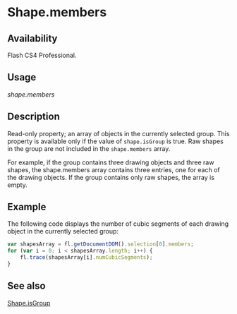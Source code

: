 # Shape.members

## Availability

Flash CS4 Professional.

## Usage

*shape.members*

## Description

Read-only property; an array of objects in the currently selected group. This property is available only if the value of
`shape.isGroup` is true. Raw shapes in the group are not included in the `shape.members` array.

For example, if the group contains three drawing objects and three raw shapes, the shape.members array contains three entries, one for each of the drawing objects. If the group contains only raw shapes, the array is empty.

## Example

The following code displays the number of cubic segments of each drawing object in the currently selected group:

```javascript
var shapesArray = fl.getDocumentDOM().selection[0].members;
for (var i = 0; i < shapesArray.length; i++) {
    fl.trace(shapesArray[i].numCubicSegments);
}
```

## See also

[Shape.isGroup](../Shape_object/Shape8.md)
